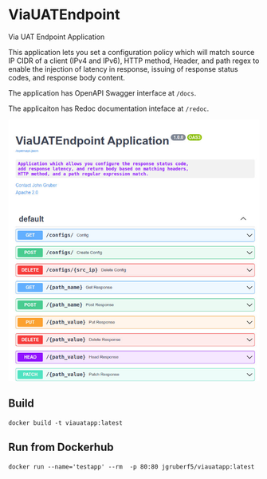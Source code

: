 # ViaUATEndpoint
Via UAT Endpoint Application

This application lets you set a configuration policy which will match
source IP CIDR of a client (IPv4 and IPv6), HTTP method, Header, and
path regex to enable the injection of latency in response, issuing of
response status codes, and response body content.

The application has OpenAPI Swagger interface at `/docs`.

The applicaiton has Redoc documentation inteface at `/redoc`.

![SwaggerIO](/static/images/swaggerui.jpg)

## Build

```
docker build -t viauatapp:latest
```

## Run from Dockerhub

```
docker run --name='testapp' --rm  -p 80:80 jgruberf5/viauatapp:latest
```
